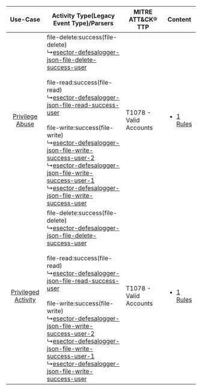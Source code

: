 |    Use-Case    | Activity Type(Legacy Event Type)/Parsers    | MITRE ATT&CK® TTP          | Content    |
|:----:| ---- | ---- | ---- |
|     [Privilege Abuse](../../../UseCases/uc_privilege_abuse.md)     |  file-delete:success(file-delete)<br> ↳[esector-defesalogger-json-file-delete-success-user](Ps/pC_esectordefesaloggerjsonfiledeletesuccessuser.md)<br><br> file-read:success(file-read)<br> ↳[esector-defesalogger-json-file-read-success-user](Ps/pC_esectordefesaloggerjsonfilereadsuccessuser.md)<br><br> file-write:success(file-write)<br> ↳[esector-defesalogger-json-file-write-success-user-2](Ps/pC_esectordefesaloggerjsonfilewritesuccessuser2.md)<br> ↳[esector-defesalogger-json-file-write-success-user-1](Ps/pC_esectordefesaloggerjsonfilewritesuccessuser1.md)<br> ↳[esector-defesalogger-json-file-write-success-user](Ps/pC_esectordefesaloggerjsonfilewritesuccessuser.md)<br> | T1078 - Valid Accounts<br> | [<ul><li>1 Rules</li></ul>](RM/r_m_esector_esector_defesa_logger_Privilege_Abuse.md)     |
| [Privileged Activity](../../../UseCases/uc_privileged_activity.md) |  file-delete:success(file-delete)<br> ↳[esector-defesalogger-json-file-delete-success-user](Ps/pC_esectordefesaloggerjsonfiledeletesuccessuser.md)<br><br> file-read:success(file-read)<br> ↳[esector-defesalogger-json-file-read-success-user](Ps/pC_esectordefesaloggerjsonfilereadsuccessuser.md)<br><br> file-write:success(file-write)<br> ↳[esector-defesalogger-json-file-write-success-user-2](Ps/pC_esectordefesaloggerjsonfilewritesuccessuser2.md)<br> ↳[esector-defesalogger-json-file-write-success-user-1](Ps/pC_esectordefesaloggerjsonfilewritesuccessuser1.md)<br> ↳[esector-defesalogger-json-file-write-success-user](Ps/pC_esectordefesaloggerjsonfilewritesuccessuser.md)<br> | T1078 - Valid Accounts<br> | [<ul><li>1 Rules</li></ul>](RM/r_m_esector_esector_defesa_logger_Privileged_Activity.md) |